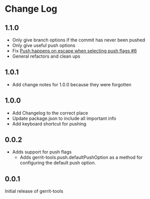 # Change Log

## 1.1.0
- Only give branch options if the commit has never been pushed
- Only give useful push options
- Fix [Push happens on escape when selecting push flags #6](https://github.com/ThomasFike/gerrit-tools/issues/6)
- General refactors and clean ups

## 1.0.1
- Add change notes for 1.0.0 because they were forgotten

## 1.0.0
- Add Changelog to the correct place
- Update package.json to include all important info
- Add keyboard shortcut for pushing

## 0.0.2

- Adds support for push flags
    - Adds gerrit-tools.push.defaultPushOption as a method for configuring the default push option.

## 0.0.1

Initial release of gerrit-tools